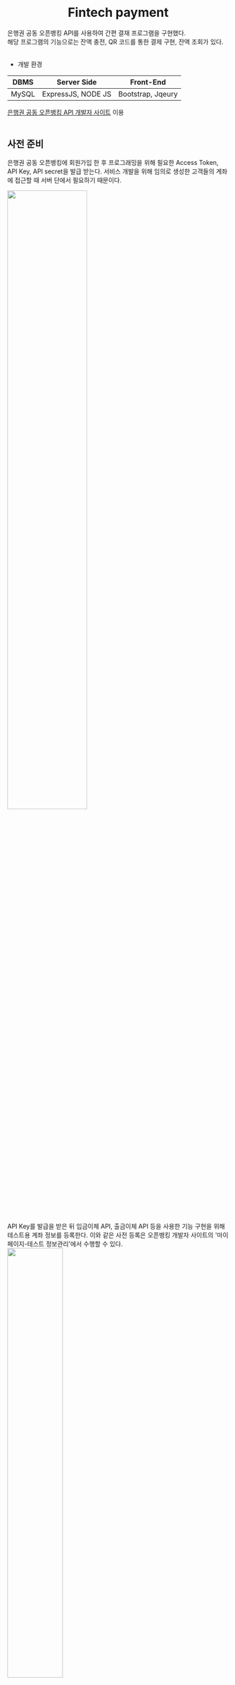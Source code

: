 <br/><h1 align="center">Fintech payment</h1>
은행권 공동 오픈뱅킹 API를 사용하여 간편 결재 프로그램을 구현했다.<br/>
해당 프로그램의 기능으로는 잔액 충전, QR 코드를 통한 결제 구현, 잔액 조회가 있다.<br/><br/>

- 개발 환경


| DBMS | Server Side | Front-End |
|:----:|:----:|:----:|
| MySQL | ExpressJS, NODE JS | Bootstrap, Jqeury|

[은행권 공동 오픈뱅킹 API 개발자 사이트](https://developers.kftc.or.kr/dev) 이용<br/><br/>

 ## 사전 준비
은행권 공동 오픈뱅킹에 회원가입 한 후 프로그래밍을 위해 필요한 Access Token, API Key, API secret을 발급 받는다. 서비스 개발을 위해 임의로 생성한 고객들의 계좌에 접근할 때 서버 단에서 필요하기 때문이다.<br/>
<div>
  <img src="https://user-images.githubusercontent.com/45943080/109420594-b9341700-7a16-11eb-8147-bf93059a35dd.png" width="60%" height="60%">
</div>
API Key를 발급을 받은 뒤 입금이체 API, 출금이체 API 등을 사용한 기능 구현을 위해 테스트용 계좌 정보를 등록한다. 이와 같은 사전 등록은 오픈뱅킹 개발자 사이트의 '마이페이지-테스트 정보관리'에서 수행할 수 있다.<br/>
<div>
  <img src="https://user-images.githubusercontent.com/45943080/109420905-488dfa00-7a18-11eb-80d9-01b26c285467.png" width="50%" height="50%">
  <img src="https://user-images.githubusercontent.com/45943080/109420915-5f345100-7a18-11eb-8572-262dce5e7540.png" width="50%" height="50%">
</div><br/><br/>
 
## 프로젝트 구조 설명
1. 로그인 및 회원가입
<div>
  <img src="https://user-images.githubusercontent.com/45943080/109421087-3496c800-7a19-11eb-8e61-76fdf372e506.png" width="25%" height="25%">
  <img src="https://user-images.githubusercontent.com/45943080/109421130-69a31a80-7a19-11eb-8ae9-044ffb4a737e.png" width="25%" height="25%">
</div><br/>
회원가입 창에서 인증하기를 클릭하면 Oauth2.0을 통한 개인 인증 페이지가 뜬다. 개인 인증과 계좌 계설을 완료하고 회원가입을 하면 사용자 정보와 Access Token이 MySQL에 저장된다.
<img src="https://user-images.githubusercontent.com/45943080/109421164-91927e00-7a19-11eb-93a5-87de0ab8d01f.png" width="25%" height="25%"><br/>
회원가입을 완료하면, Access Token을 입력하지 않아도 MySQL에 저장된 데이터를 통해 로그인을 할 수 있다.





# 잔액 조회
오픈 뱅킹에 사용자인증(3-legged)를 통하여 등록된 사용자 계좌의 금융 정보를 조회한다. 서버 단에 계좌 종류 및 상품명이 함께 전달된다.
